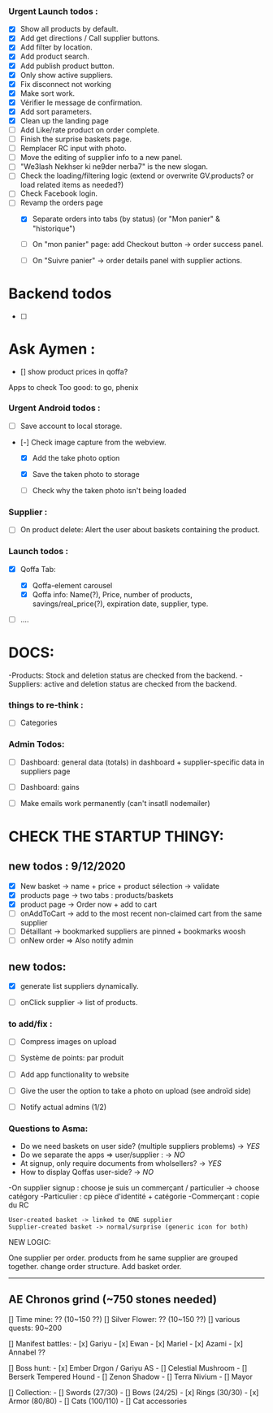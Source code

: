 ### Urgent Launch todos :
- [x] Show all products by default.
- [x] Add get directions / Call supplier buttons.
- [x] Add filter by location.
- [x] Add product search.
- [x] Add publish product button.
- [x] Only show active suppliers.
- [x] Fix disconnect not working
- [x] Make sort work.
- [x] Vérifier le message de confirmation.
- [x] Add sort parameters.
- [x] Clean up the landing page
- [ ] Add Like/rate product on order complete.
- [ ] Finish the surprise baskets page.
- [ ] Remplacer RC input with photo.
- [ ] Move the editing of supplier info to a new panel.
- [ ] "We3lash Nekhser ki ne9der nerba7" is the new slogan.
- [ ] Check the loading/filtering logic (extend or overwrite GV.products? or load related items as needed?)
- [ ] Check Facebook login.
- [ ] Revamp the orders page
  - [x] Separate orders into tabs (by status) (or "Mon panier" & "historique")
  - [ ] On "mon panier" page: add Checkout button -> order success panel.
  - [ ] On "Suivre panier" -> order details panel with supplier actions.


# Backend todos
- [ ] 

# Ask Aymen : 
- [] show product prices in qoffa?

Apps to check Too good: to go, phenix

### Urgent Android todos :
- [ ] Save account to local storage.
- [-] Check image capture from the webview.
  - [x] Add the take photo option
  - [x] Save the taken photo to storage
  - [ ] Check why the taken photo isn't being loaded


### Supplier :
- [ ] On product delete: Alert the user about baskets containing the product.


### Launch todos :
- [x] Qoffa Tab: 
  - [x] Qoffa-element carousel
  - [x] Qoffa info: Name(?), Price, number of products, savings/real_price(?), expiration date, supplier, type.
- [ ] ....




# DOCS:
-Products: Stock and deletion status are checked from the backend.
-Suppliers: active and deletion status are checked from the backend.



### things to re-think :
- [ ] Categories



### Admin Todos:
- [ ] Dashboard: general data (totals) in dashboard + supplier-specific data in suppliers page
- [ ] Dashboard: gains
- [ ] Make emails work permanently (can't insatll nodemailer)
 

# CHECK THE STARTUP THINGY:

## new todos : 9/12/2020
- [x] New basket -> name + price + product sélection -> validate
- [x] products page -> two tabs : products/baskets
- [x] product page -> Order now + add to cart
- [ ] onAddToCart -> add to the most recent non-claimed cart from the same supplier
- [ ] Détaillant -> bookmarked suppliers are pinned + bookmarks woosh
- [ ] onNew order => Also notify admin

## new todos:

- [x] generate list suppliers dynamically.
- [ ] onClick supplier -> list of products.


### to add/fix :
- [ ] Compress images on upload
- [ ] Système de points: par produit
- [ ] Add app functionality to website
- [ ] Give the user the option to take a photo on upload (see androïd side)
- [ ] Notify actual admins (1/2)


### Questions to Asma:
  - Do we need baskets on user side? (multiple suppliers problems) -> *YES*
  - Do we separate the apps => user/supplier :  -> *NO*
  - At signup, only require documents from wholsellers? -> *YES*
  - How to display Qoffas user-side? -> *NO*
 
   -On supplier signup : choose je suis un commerçant / particulier -> choose catégory
    -Particulier : cp pièce d'identité + catégorie
    -Commerçant : copie du RC

    User-created basket -> linked to ONE supplier
    Supplier-created basket -> normal/surprise (generic icon for both)
    
NEW LOGIC:


One supplier per order.
products from he same supplier are grouped together.
change order structure.
Add basket order.










----------



## AE Chronos grind (~750 stones needed)
[] Time mine: ?? (10~150 ??)
[] Silver Flower: ?? (10~150 ??)
[] various quests: 90~200

[] Manifest battles:
    - [x] Gariyu 
    - [x] Ewan
    - [x] Mariel
    - [x] Azami 
    - [x] Annabel ??


[] Boss hunt:
    - [x] Ember Drgon / Gariyu AS
    - [] Celestial Mushroom 
    - [] Berserk Tempered Hound
    - [] Zenon Shadow
    - [] Terra Nivium
    - [] Mayor



[] Collection:
    - [] Swords (27/30)
    - [] Bows (24/25)
    - [x] Rings (30/30) 
    - [x] Armor (80/80)
    - [] Cats (100/110)
    - [] Cat accessories
